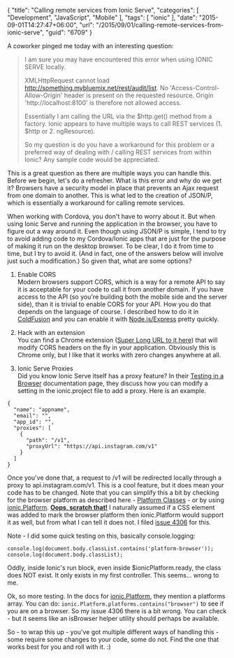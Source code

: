 {
	"title": "Calling remote services from Ionic Serve",
	"categories": [
		"Development",
		"JavaScript",
		"Mobile"
	],
	"tags": [
		"ionic"
	],
	"date": "2015-09-01T14:27:47+06:00",
	"url": "/2015/09/01/calling-remote-services-from-ionic-serve",
	"guid": "6709"
}

A coworker pinged me today with an interesting question:

<blockquote>
I am sure you may have encountered this error when using IONIC SERVE locally. 

XMLHttpRequest cannot load http://something.mybluemix.net/rest/audit/list. No 'Access-Control-Allow-Origin' header is present on the requested resource. Origin 'http://localhost:8100' is therefore not allowed access.

Essentially I am calling the URL via the $http.get() method from a factory. Ionic appears to have multiple ways to call REST services (1. $http or 2. ngResource).

So my question is do you have a workaround for this problem or a preferred way of dealing with / calling REST services from within Ionic? Any sample code would be appreciated.
</blockquote>

<!--more-->

This is a great question as there are multiple ways you can handle this. Before we begin, let's do a refresher. What is this error and why do we get it? Browsers have a security model in place that prevents an Ajax request from one domain to another. This is what led to the creation of JSON/P, which is essentially a workaround for calling remote services. 

When working with Cordova, you don't have to worry about it. But when using Ionic Serve and running the application in the browser, you have to figure out a way around it. Even though using JSON/P is simple, I tend to try to avoid adding code to my Cordova/Ionic apps that are just for the purpose of making it run on the desktop browser. To be clear, I do it from time to time, but I try to avoid it. (And in fact, one of the answers below will involve just such a modification.) So given that, what are some options?

1) Enable CORS<br/>
Modern browsers support CORS, which is a way for a remote API to say it is acceptable for your code to call it from another domain. If you have access to the API (so you're building both the mobile side and the server side), than it is trivial to enable CORS for your API. How you do that depends on the language of course. I described how to do it in <a href="http://www.raymondcamden.com/2012/10/17/Enable-CORS-for-ColdFusion-Services">ColdFusion</a> and you can enable it with <a href="http://enable-cors.org/server_expressjs.html">Node.js/Express</a> pretty quickly.

2) Hack with an extension<br/>
You can find a Chrome extension (<a href="https://chrome.google.com/webstore/detail/allow-control-allow-origi/nlfbmbojpeacfghkpbjhddihlkkiljbi?hl=en">Super Long URL to it here</a>) that will modify CORS headers on the fly in your application. Obviously this is Chrome only, but I like that it works with zero changes anywhere at all.

3) Ionic Serve Proxies<br/>
Did you know Ionic Serve itself has a proxy feature? In their <a href="http://ionicframework.com/docs/cli/test.html">Testing in a Browser</a> documentation page, they discuss how you can modify a setting in the ionic.project file to add a proxy. Here is an example.

<pre><code class="language-javascript">{
  "name": "appname",
  "email": "",
  "app_id": "",
  "proxies": [
    {
      "path": "/v1",
      "proxyUrl": "https://api.instagram.com/v1"
    }
  ]
}</code></pre>

Once you've done that, a request to /v1 will be redirected locally through a proxy to api.instagram.com/v1. This is a cool feature, but it does mean your code has to be changed. Note that you can simplify this a bit by checking for the browser platform as described here - <a href="http://ionicframework.com/docs/platform-customization/platform-classes.html">Platform Classes</a> - or by using <a href="http://ionicframework.com/docs/api/utility/ionic.Platform/">ionic.Platform</a>. <strong><u>Oops, scratch that!</u></strong> I naturally assumed if a CSS element was added to mark the browser platform then ionic.Platform would support it as well, but from what I can tell it does not. I filed <a href="https://github.com/driftyco/ionic/issues/4306">issue 4306</a> for this.

Note - I did some quick testing on this, basically console.logging: 

<pre><code class="language-javascript">console.log(document.body.classList.contains('platform-browser'));
console.log(document.body.classList);
</code></pre>

Oddly, inside Ionic's run block, even inside $ionicPlatform.ready, the class does NOT exist. It only exists in my first controller. This seems... wrong to me.

Ok, so more testing. In the docs for <a href="http://ionicframework.com/docs/api/utility/ionic.Platform/">ionic.Platform</a>, they mention a platforms array. You can do: <code>ionic.Platform.platforms.contains("browser")</code> to see if you are on a browser. So my issue 4306 there is a bit wrong. You can check - but it seems like an isBrowser helper utility should perhaps be available.

So - to wrap this up - you've got multiple different ways of handling this - some require some changes to your code, some do not. Find the one that works best for you and roll with it. :)